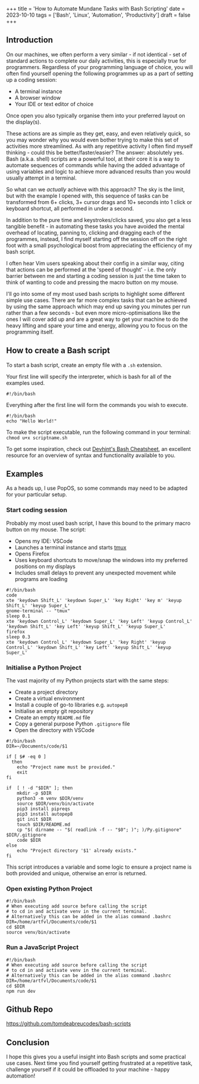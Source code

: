 +++
title = 'How to Automate Mundane Tasks with Bash Scripting'
date = 2023-10-10
tags = ['Bash', 'Linux', 'Automation', 'Productivity']
draft = false
+++

## Introduction
On our machines, we often perform a very similar - if not identical - set of standard actions to complete our daily activities, this is especially true for programmers. Regardless of your programming language of choice, you will often find yourself opening the following programmes up as a part of setting up a coding session:
- A terminal instance
- A browser window
- Your IDE or text editor of choice

Once open you also typically organise them into your preferred layout on the display(s).

These actions are as simple as they get, easy, and even relatively quick, so you may wonder why you would even bother trying to make this set of activities more streamlined. As with any repetitive activity I often find myself thinking - could this be better/faster/easier? The answer: absolutely yes. Bash (a.k.a. shell) scripts are a powerful tool, at their core it is a way to automate sequences of commands while having the added advantage of using variables and logic to achieve more advanced results than you would usually attempt in a terminal. 

So what can we *actually* achieve with this approach? The sky is the limit, but with the example I opened with, this sequence of tasks can be transformed from 6+ clicks, 3+ cursor drags and 10+ seconds into 1 click or keyboard shortcut, all performed in under a second. 

In addition to the pure time and keystrokes/clicks saved, you also get a less tangible benefit - in automating these tasks you have avoided the mental overhead of locating, panning to, clicking and dragging each of the programmes, instead, I find myself starting off the session off on the right foot with a small psychological boost from appreciating the efficiency of my bash script. 

I often hear Vim users speaking about their config in a similar way, citing that actions can be performed at the 'speed of thought' - i.e. the only barrier between me and starting a coding session is just the time taken to think of wanting to code and pressing the macro button on my mouse.

I'll go into some of my most used bash scripts to highlight some different simple use cases. There are far more complex tasks that can be achieved by using the same approach which may end up saving you minutes per run rather than a few seconds - but even more micro-optimisations like the ones I will cover add up and are a great way to get your machine to do the heavy lifting and spare your time and energy, allowing you to focus on the programming itself.

## How to create a Bash script
To start a bash script, create an empty file with a `.sh` extension.

Your first line will specify the interpreter, which is bash for all of the examples used.

`#!/bin/bash`

Everything after the first line will form the commands you wish to execute.

```Shell
#!/bin/bash
echo "Hello World!"
```
To make the script executable, run the following command in your terminal: `chmod u+x scriptname.sh`

To get some inspiration, check out [Devhint's Bash Cheatsheet](https://devhints.io/bash), an excellent resource for an overview of syntax and functionality available to you.

## Examples
As a heads up, I use PopOS, so some commands may need to be adapted for your particular setup.
### Start coding session
Probably my most used bash script, I have this bound to the primary macro button on my mouse. The script:
- Opens my IDE: VSCode
- Launches a terminal instance and starts [tmux](https://github.com/tmux/tmux/wiki)
- Opens Firefox
- Uses keyboard shortcuts to move/snap the windows into my preferred positions on my displays
- Includes small delays to prevent any unexpected movement while programs are loading

```Shell
#!/bin/bash
code
xte 'keydown Shift_L' 'keydown Super_L' 'key Right' 'key m' 'keyup Shift_L' 'keyup Super_L' 
gnome-terminal -- "tmux"
sleep 0.1
xte 'keydown Control_L' 'keydown Super_L' 'key Left' 'keyup Control_L' 'keydown Shift_L' 'key Left' 'keyup Shift_L' 'keyup Super_L'
firefox
sleep 0.3
xte 'keydown Control_L' 'keydown Super_L' 'key Right' 'keyup Control_L' 'keydown Shift_L' 'key Left' 'keyup Shift_L' 'keyup Super_L' 
```

### Initialise a Python Project
The vast majority of my Python projects start with the same steps:
- Create a project directory
- Create a virtual environment
- Install a couple of go-to libraries e.g. `autopep8`
- Initialise an empty git repository
- Create an empty `README.md` file
- Copy a general purpose Python `.gitignore` file
- Open the directory with VSCode

```Shell
#!/bin/bash
DIR=~/Documents/code/$1

if [ $# -eq 0 ]
  then
    echo "Project name must be provided."
    exit
fi

if  [ ! -d "$DIR" ]; then
    mkdir -p $DIR
    python3 -m venv $DIR/venv
    source $DIR/venv/bin/activate
    pip3 install pipreqs
    pip3 install autopep8
    git init $DIR
    touch $DIR/README.md
    cp "$( dirname -- "$( readlink -f -- "$0"; )"; )/Py.gitignore" $DIR/.gitignore
    code $DIR
else
    echo "Project directory '$1' already exists."
fi
```
This script introduces a variable and some logic to ensure a project name is both provided and unique, otherwise an error is returned.

### Open existing Python Project
```Shell
#!/bin/bash
# When executing add source before calling the script
# to cd in and activate venv in the current terminal.
# Alternatively this can be added in the alias command .bashrc
DIR=/home/artfvl/Documents/code/$1
cd $DIR
source venv/bin/activate
```

### Run a JavaScript Project
```Shell
#!/bin/bash
# When executing add source before calling the script
# to cd in and activate venv in the current terminal.
# Alternatively this can be added in the alias command .bashrc
DIR=/home/artfvl/Documents/code/$1
cd $DIR
npm run dev
```
## Github Repo
https://github.com/tomdeabreucodes/bash-scripts

## Conclusion
I hope this gives you a useful insight into Bash scripts and some practical use cases. Next time you find yourself getting frustrated at a repetitive task, challenge yourself if it could be offloaded to your machine - happy automation!